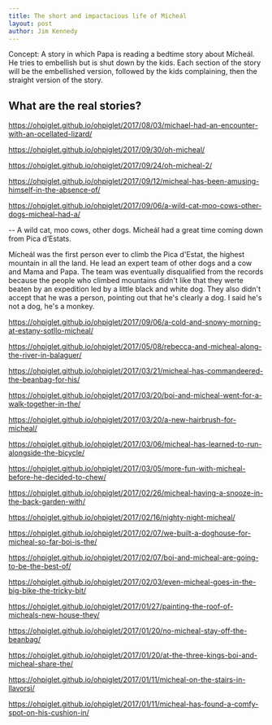 ```yaml
---
title: The short and impactacious life of Mícheál
layout: post
author: Jim Kennedy 
---
```


Concept: A story in which Papa is reading a bedtime story about Mícheál. He tries to embellish but is shut down by the kids. Each section of the story will be the embellished version, followed by the kids complaining, then the straight version of the story.

## What are the real stories?

https://ohpiglet.github.io/ohpiglet/2017/08/03/michael-had-an-encounter-with-an-ocellated-lizard/

https://ohpiglet.github.io/ohpiglet/2017/09/30/oh-micheal/

https://ohpiglet.github.io/ohpiglet/2017/09/24/oh-micheal-2/

https://ohpiglet.github.io/ohpiglet/2017/09/12/micheal-has-been-amusing-himself-in-the-absence-of/

https://ohpiglet.github.io/ohpiglet/2017/09/06/a-wild-cat-moo-cows-other-dogs-micheal-had-a/

-- A wild cat, moo cows, other dogs. Micheál had a great time coming down from Pica d’Estats.

Mícheál was the first person ever to climb the Pica d'Estat, the highest mountain in all the land. He lead an expert team of other dogs and a cow and Mama and Papa. The team was eventually disqualified from the records because the people who climbed mountains didn't like that they werte beaten by an expedition led by a little black and white dog. They also didn't accept that he was a person, pointing out that he's clearly a dog. I said he's not a dog, he's a monkey.

https://ohpiglet.github.io/ohpiglet/2017/09/06/a-cold-and-snowy-morning-at-estany-sotllo-micheal/

https://ohpiglet.github.io/ohpiglet/2017/05/08/rebecca-and-micheal-along-the-river-in-balaguer/

https://ohpiglet.github.io/ohpiglet/2017/03/21/micheal-has-commandeered-the-beanbag-for-his/

https://ohpiglet.github.io/ohpiglet/2017/03/20/boi-and-micheal-went-for-a-walk-together-in-the/

https://ohpiglet.github.io/ohpiglet/2017/03/20/a-new-hairbrush-for-micheal/

https://ohpiglet.github.io/ohpiglet/2017/03/06/micheal-has-learned-to-run-alongside-the-bicycle/

https://ohpiglet.github.io/ohpiglet/2017/03/05/more-fun-with-micheal-before-he-decided-to-chew/

https://ohpiglet.github.io/ohpiglet/2017/02/26/micheal-having-a-snooze-in-the-back-garden-with/

https://ohpiglet.github.io/ohpiglet/2017/02/16/nighty-night-micheal/

https://ohpiglet.github.io/ohpiglet/2017/02/07/we-built-a-doghouse-for-micheal-so-far-boi-is-the/

https://ohpiglet.github.io/ohpiglet/2017/02/07/boi-and-micheal-are-going-to-be-the-best-of/

https://ohpiglet.github.io/ohpiglet/2017/02/03/even-micheal-goes-in-the-big-bike-the-tricky-bit/

https://ohpiglet.github.io/ohpiglet/2017/01/27/painting-the-roof-of-micheals-new-house-they/

https://ohpiglet.github.io/ohpiglet/2017/01/20/no-micheal-stay-off-the-beanbag/

https://ohpiglet.github.io/ohpiglet/2017/01/20/at-the-three-kings-boi-and-micheal-share-the/

https://ohpiglet.github.io/ohpiglet/2017/01/11/micheal-on-the-stairs-in-llavorsi/

https://ohpiglet.github.io/ohpiglet/2017/01/11/micheal-has-found-a-comfy-spot-on-his-cushion-in/
